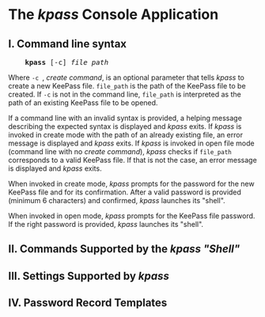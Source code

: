 The *kpass* Console Application
===================================

I. Command line syntax
----------------------
<pre>
    <b>kpass</b> [-c] <i>file_path</i>
</pre>

Where ``-c ``, *create command*, is an optional parameter that tells *kpass* to create a new KeePass file.  ``file_path`` is the path of the KeePass file to be created. If ``-c`` is not in the command line, ``file_path`` is interpreted as the path of an existing KeePass file to be opened.

If a command line with an invalid syntax is provided, a helping message describing the expected syntax is displayed and *kpass* exits. If *kpass* is invoked in create mode with the path of an already existing file, an error message is displayed and *kpass* exits. If *kpass* is invoked in open file mode (command line with no *create command*), *kpass* checks if ``file_path`` corresponds to a valid KeePass file. If that is not the case, an error message is displayed and *kpass* exits.

When invoked in create mode, *kpass* prompts for the password for the new KeePass file and for its confirmation. After a valid password is provided (minimum 6 characters) and confirmed, *kpass* launches its "shell".

When invoked in open mode, *kpass* prompts for the KeePass file password. If the right password is provided, *kpass* launches its "shell". 

II. Commands Supported by the *kpass "Shell"*
---------------------------------------------

III. Settings Supported by *kpass*
----------------------------------

IV. Password Record Templates
-----------------------------

